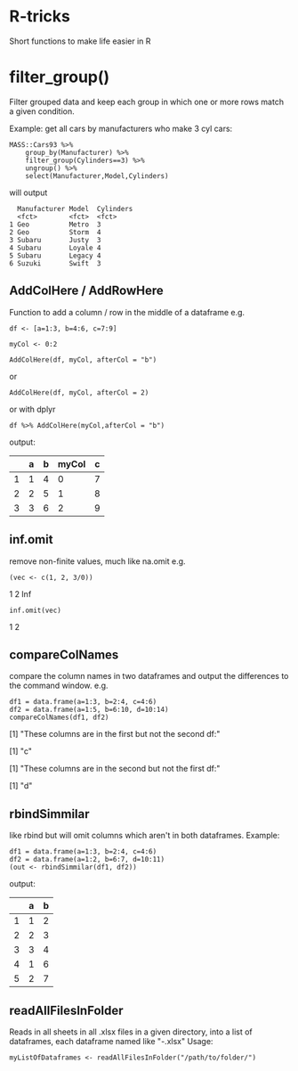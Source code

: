 # R-tricks
Short functions to make life easier in R

# filter_group()
Filter grouped data and keep each group in which one or more rows match a given condition.

Example: get all cars by manufacturers who make 3 cyl cars:
```
MASS::Cars93 %>%
    group_by(Manufacturer) %>%
    filter_group(Cylinders==3) %>%
    ungroup() %>%
    select(Manufacturer,Model,Cylinders)
```
will output
```
  Manufacturer Model  Cylinders
  <fct>        <fct>  <fct>    
1 Geo          Metro  3        
2 Geo          Storm  4        
3 Subaru       Justy  3        
4 Subaru       Loyale 4        
5 Subaru       Legacy 4        
6 Suzuki       Swift  3   
```

## AddColHere / AddRowHere
Function to add a column / row in the middle of a dataframe
e.g.

`df <- [a=1:3, b=4:6, c=7:9]`

`myCol <- 0:2`


`AddColHere(df, myCol, afterCol = "b")`

or

`AddColHere(df, myCol, afterCol = 2)`

or with dplyr

`df %>% AddColHere(myCol,afterCol = "b")`

output:

||  a |b |myCol| c|
|---|---|---|---|---|
|1| 1 |4        | 0 |7|
|2 |2 |5    |    1 |8|
|3 |3 |6      |  2 |9|

## inf.omit
remove non-finite values, much like na.omit
e.g.

`(vec <- c(1, 2, 3/0))`

1   2 Inf

`inf.omit(vec)`

1 2

## compareColNames
compare the column names in two dataframes and output the differences to the command window.
e.g.

```
df1 = data.frame(a=1:3, b=2:4, c=4:6)
df2 = data.frame(a=1:5, b=6:10, d=10:14)
compareColNames(df1, df2)
```

[1] "These columns are in the first but not the second df:"

[1] "c"

[1] "These columns are in the second but not the first df:"

[1] "d"


## rbindSimmilar
like rbind but will omit columns which aren't in both dataframes.
Example:
```
df1 = data.frame(a=1:3, b=2:4, c=4:6)
df2 = data.frame(a=1:2, b=6:7, d=10:11)
(out <- rbindSimmilar(df1, df2))
```

output:

||  a |b |
|---|---|---|
|1| 1 |2 |
|2 |2 |3 |
|3 |3 |4 |
|4| 1 |6 |
|5 |2 |7 |


## readAllFilesInFolder

Reads in all sheets in all .xlsx files in a given directory, into a list of dataframes, each dataframe named like "<Sheet>-<File>.xlsx"
Usage:
```
myListOfDataframes <- readAllFilesInFolder("/path/to/folder/")
```
